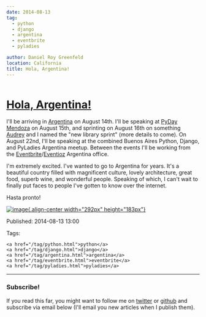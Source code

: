 ```yaml
---
date: 2014-08-13
tag:
  - python
  - django
  - argentina
  - eventbrite
  - pyladies

author: Daniel Roy Greenfeld
location: California
title: Hola, Argentina!
---
```


<div class="twelve wide column">
  <h1 class="ui block header">
    <div class="content">
      <a href="/hola-argentina.html">Hola, Argentina!</a>
    </div>
  </h1>
  <p>
    I'll be arriving in
    <a href="http://en.wikipedia.org/wiki/Argentina" target="_blank"
      >Argentina</a
    >
    on August 14th. I'll be speaking at
    <a href="https://eventioz.com.ar/e/pyday-mendoza-2014" target="_blank"
      >PyDay Mendoza</a
    >
    on August 15th, and sprinting on August 16th on something
    <a href="https://twitter.com/audreyr" target="_blank">Audrey</a> and I named
    the "new library sprint" (more details to come). On August 22nd, I'll be
    speaking at the combined Buenos Aires Python, Django, and PyLadies Argentina
    meetup. Between the events I'll be working from the
    <a href="http://www.eventbrite.com/" target="_blank">Eventbrite</a>/<a
      href="http://eventioz.com.ar"
      target="_blank"
      >Eventioz</a
    >
    Argentina office.
  </p>
  <p>
    I'm extremely excited. I've wanted to go to Argentina for years. It's a
    beautiful country filled with magnificent culture, lovely architecture,
    great food, superb wine, and wonderful people. Speaking of which, I can't
    wait to finally put faces to people I've gotten to know over the internet.
  </p>
  <p>Hasta pronto!</p>
  <p>
    <a href="http://en.wikipedia.org/wiki/Argentina" target="_blank"
      ><img
        alt="image"
        src="https://pydanny.com/static/800px-Flag_of_Argentina.png"
      />{.align-center width="292px" height="183px"}</a
    >
  </p>
  <p>Published: 2014-08-13 13:00</p>
  <p>
    Tags:

    <a href="/tag/python.html">python</a>
    <a href="/tag/django.html">django</a>
    <a href="/tag/argentina.html">argentina</a>
    <a href="/tag/eventbrite.html">eventbrite</a>
    <a href="/tag/pyladies.html">pyladies</a>
  </p>
  <hr />
  <h3 class="ui header">Subscribe!</h3>
  <p>
    If you read this far, you might want to follow me on
    <a href="https://twitter.com/pydanny">twitter</a> or
    <a href="https://github.com/pydanny">github</a> and subscribe via email
    below (I'll email you new articles when I publish them).
  </p>
   
</div>
